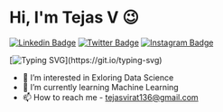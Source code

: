 <!---
moodyviper/moodyviper is a ✨ special ✨ repository because its `README.md` (this file) appears on your GitHub profile.
You can click the Preview link to take a look at your changes.
--->
#  Hi, I'm **Tejas V** 😉




[![Linkedin Badge](https://img.shields.io/badge/-LinkedIn-0e76a8?style=flat-square&logo=Linkedin&logoColor=white)](https://www.linkedin.com/in/tejas-v-2063411a6/)
[![Twitter Badge](https://img.shields.io/badge/-Twitter-00acee?style=flat-square&logo=Twitter&logoColor=white)](https://twitter.com/tejasvirat36)
[![Instagram Badge](https://img.shields.io/badge/-Instagram-e4405f?style=flat-square&logo=Instagram&logoColor=white)](https://www.instagram.com/_sensitive_stud_36_)
<!-- [![Medium Badge](https://img.shields.io/badge/Medium-12100E?style=flat-square&logo=Medium&logoColor=white)](https://medium.com/@me)  -->

[![Typing SVG](https://readme-typing-svg.herokuapp.com?font=comfortaa&color=%23F77B93&size=25&height=40&lines=Welcome+to+my+Profile+:relieved:;Nice+to+e-meet+you!;I'm+a+Data+Science+Aspirant;)](https://git.io/typing-svg)

- 👀 I’m interested in Exloring Data Science
- 🌱 I’m currently learning Machine Learning
- 📫 How to reach me - tejasvirat136@gmail.com
